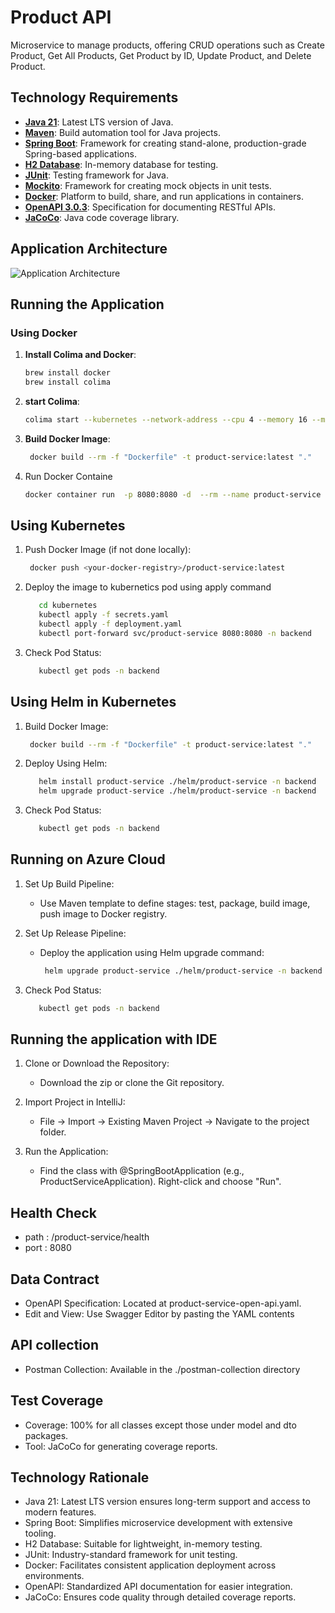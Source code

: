 # Product API

Microservice to manage products, offering CRUD operations such as Create Product, Get All Products, Get Product by ID, Update Product, and Delete Product.

## Technology Requirements

- **[Java 21](https://www.oracle.com/java/)**: Latest LTS version of Java.
- **[Maven](https://maven.apache.org/)**: Build automation tool for Java projects.
- **[Spring Boot](https://spring.io/projects/spring-boot/)**: Framework for creating stand-alone, production-grade Spring-based applications.
- **[H2 Database](https://www.h2database.com/html/main.html)**: In-memory database for testing.
- **[JUnit](https://junit.org/)**: Testing framework for Java.
- **[Mockito](https://site.mockito.org/)**: Framework for creating mock objects in unit tests.
- **[Docker](https://www.docker.com/)**: Platform to build, share, and run applications in containers.
- **[OpenAPI 3.0.3](https://spec.openapis.org/oas/v3.0.3)**: Specification for documenting RESTful APIs.
- **[JaCoCo](https://www.eclemma.org/jacoco/)**: Java code coverage library.

## Application Architecture

![Application Architecture](images/warehouse.jpg)

## Running the Application

### Using Docker

1. **Install Colima and Docker**:
   ```bash
   brew install docker
   brew install colima


2. **start Colima**:
    ```bash
    colima start --kubernetes --network-address --cpu 4 --memory 16 --mount $HOME:w
    
    ```
3. **Build Docker Image**:
    ```bash
     docker build --rm -f "Dockerfile" -t product-service:latest "."
    ```
4. Run Docker Containe
    ```bash
    docker container run  -p 8080:8080 -d  --rm --name product-service product-service:latest
    ```
## Using Kubernetes
1. Push Docker Image (if not done locally):
    ```bash
     docker push <your-docker-registry>/product-service:latest
    ```

2. Deploy the image to kubernetics pod using apply command 
    ```bash
       cd kubernetes
       kubectl apply -f secrets.yaml
       kubectl apply -f deployment.yaml
       kubectl port-forward svc/product-service 8080:8080 -n backend
     ```

3. Check Pod Status:
    ```bash
       kubectl get pods -n backend
    ```

## Using Helm in Kubernetes

1. Build Docker Image:
    ```bash
     docker build --rm -f "Dockerfile" -t product-service:latest "."
    ```
2. Deploy Using Helm:
    ```bash
       helm install product-service ./helm/product-service -n backend
       helm upgrade product-service ./helm/product-service -n backend
     ```
3. Check Pod Status:
    ```bash
       kubectl get pods -n backend
    ```

## Running on Azure Cloud

1. Set Up Build Pipeline:

   - Use Maven template to define stages: test, package, build image, push image to Docker registry.
2. Set Up Release Pipeline:

    - Deploy the application using Helm upgrade command:
      ```bash
       helm upgrade product-service ./helm/product-service -n backend
      ```
3. Check Pod Status:
    ```bash
       kubectl get pods -n backend
      ```
## Running the application with IDE

1. Clone or Download the Repository:

   - Download the zip or clone the Git repository.
2. Import Project in IntelliJ:

   - File -> Import -> Existing Maven Project -> Navigate to the project folder.
3. Run the Application:

   - Find the class with @SpringBootApplication (e.g., ProductServiceApplication).
   Right-click and choose "Run".

     
## Health Check
- path : /product-service/health
- port : 8080


## Data Contract

- OpenAPI Specification: Located at product-service-open-api.yaml.
- Edit and View: Use Swagger Editor by pasting the YAML contents


## API collection
- Postman Collection: Available in the ./postman-collection directory


## Test Coverage
- Coverage: 100% for all classes except those under model and dto packages.
- Tool: JaCoCo for generating coverage reports.

## Technology Rationale
- Java 21: Latest LTS version ensures long-term support and access to modern features.
- Spring Boot: Simplifies microservice development with extensive tooling.
- H2 Database: Suitable for lightweight, in-memory testing.
- JUnit: Industry-standard framework for unit testing.
- Docker: Facilitates consistent application deployment across environments.
- OpenAPI: Standardized API documentation for easier integration.
- JaCoCo: Ensures code quality through detailed coverage reports.

